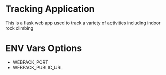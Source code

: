 # Tracking Application
This is a flask web app used to track a variety of activities including indoor rock climbing 

# ENV Vars Options
- WEBPACK_PORT
- WEBPACK_PUBLIC_URL
